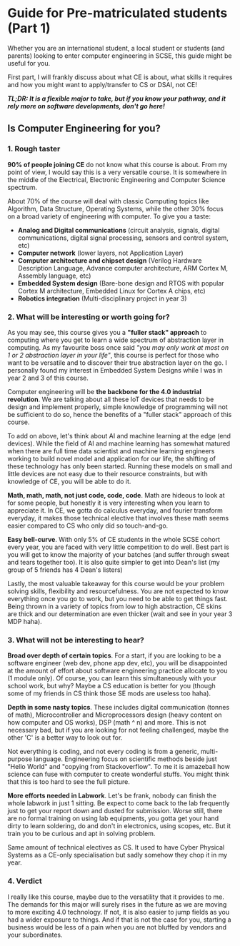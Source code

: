 # Guide for Pre-matriculated students (Part 1)
Whether you are an international student, a local student or students (and parents) looking to enter computer engineering in SCSE, this guide might be useful for you.

First part, I will frankly discuss about what CE is about, what skills it requires and how you might want to apply/transfer to CS or DSAI, not CE!

__*TL;DR: It is a flexible major to take, but if you know your pathway, and it rely more on software developments, don't go here!*__

## Is Computer Engineering for you?
### 1. Rough taster
__90% of people joining CE__ do not know what this course is about. From my point of view, I would say this is a very versatile course. It is somewhere in the middle of the Electrical, Electronic Engineering and Computer Science spectrum. 

About 70% of the course will deal with classic Computing topics like Algorithm, Data Structure, Operating Systems, while the other 30% focus on a broad variety of engineering with computer. To give you a taste:
- __Analog and Digital communications__ (circuit analysis, signals, digital communications, digital signal processing, sensors and control system, etc)
- __Computer network__ (lower layers, not Application Layer)
- __Computer architecture and chipset design__ (Verilog Hardware Description Language, Advance computer architecture, ARM Cortex M, Assembly language, etc)
- __Embedded System design__ (Bare-bone design and RTOS with popular Cortex M architecture, Embedded Linux for Cortex A chips, etc)
- __Robotics integration__ (Multi-disciplinary project in year 3)

### 2. What will be interesting or worth going for?
As you may see, this course gives you a __"fuller stack" approach__ to computing where you get to learn a wide spectrum of abstraction layer in computing. As my favourite boss once said *"you may only work at most on 1 or 2 abstraction layer in your life"*, this course is perfect for those who want to be versatile and to discover their true abstraction layer on the go. I personally found my interest in Embedded System Designs while I was in year 2 and 3 of this course.

Computer engineering will be __the backbone for the 4.0 industrial revolution__. We are talking about all these IoT devices that needs to be design and implement properly, simple knowledge of programming will not be sufficient to do so, hence the benefits of a "fuller stack" approach of this course.

To add on above, let's think about AI and machine learning at the edge (end devices). While the field of AI and machine learning has somewhat matured when there are full time data scientist and machine learning engineers working to build novel model and application for our life, the shifting of these technology has only been started. Running these models on small and little devices are not easy due to their resource constraints, but with knowledge of CE, you will be able to do it.

__Math, math, math, not just code, code, code__. Math are hideous to look at for some people, but honestly it is very interesting when you learn to appreciate it. In CE, we gotta do calculus everyday, and fourier transform everyday, it makes those technical elective that involves these math seems easier compared to CS who only did so touch-and-go.

__Easy bell-curve__. With only 5% of CE students in the whole SCSE cohort every year, you are faced with very little competition to do well. Best part is you will get to know the majority of your batches (and suffer through sweat and tears together too). It is also quite simpler to get into Dean's list (my group of 5 friends has 4 Dean's listers)

Lastly, the most valuable takeaway for this course would be your problem solving skills, flexibility and resourcefulness. You are not expected to know everything once you go to work, but you need to be able to get things fast. Being thrown in a variety of topics from low to high abstraction, CE skins are thick and our determination are even thicker (wait and see in your year 3 MDP haha).

### 3. What will not be interesting to hear?
__Broad over depth of certain topics__. For a start, if you are looking to be a software engineer (web dev, phone app dev, etc), you will be disappointed at the amount of effort about software engineering practice allocate to you (1 module only). Of course, you can learn this simultaneously with your school work, but why? Maybe a CS education is better for you (though some of my friends in CS think those SE mods are useless too haha).

__Depth in some nasty topics__. These includes digital communication (tonnes of math), Microcontroller and Microprocessors design (heavy content on how computer and OS works), DSP (math ^ n) and more. This is not necessary bad, but if you are looking for not feeling challenged, maybe the other 'C' is a better way to look out for.

Not everything is coding, and not every coding is from a generic, multi-purpose language. Engineering focus on scientific methods beside just "Hello World" and "copying from Stackoverflow". To me it is amazeball how science can fuse with computer to create wonderful stuffs. You might think that this is too hard to see the full picture.

__More efforts needed in Labwork__. Let's be frank, nobody can finish the whole labwork in just 1 sitting. Be expect to come back to the lab frequently just to get your report down and dusted for submission. Worse still, there are no formal training on using lab equipments, you gotta get your hand dirty to learn soldering, do and don't in electronics, using scopes, etc. But it train you to be curious and apt in solving problem.

Same amount of technical electives as CS. It used to have Cyber Physical Systems as a CE-only specialisation but sadly somehow they chop it in my year.

### 4. Verdict
I really like this course, maybe due to the versatility that it provides to me. The demands for this major will surely rises in the future as we are moving to more exciting 4.0 technology. If not, it is also easier to jump fields as you had a wider exposure to things. And if that is not the case for you, starting a business would be less of a pain when you are not bluffed by vendors and your subordinates.



